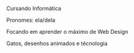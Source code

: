 
<div>
<img height="300em" scr="https://i.pinimg.com/originals/a5/bc/20/a5bc2096f5769b684761bf7a937d9651.jpg/">
<p>Cursando Informática </p>
<p>Pronomes: ela/dela </p>
<p>Focando em aprender o máximo de Web Design</p>
<p>Gatos, desenhos animados e técnologia</p>
</div>
<!--
**biancadalbianco/biancadalbianco** is a ✨ _special_ ✨ repository because its `README.md` (this file) appears on your GitHub profile.

Here are some ideas to get you started:

- 🔭 I’m currently working on ...
- 🌱 I’m currently learning ...
- 👯 I’m looking to collaborate on ...
- 🤔 I’m looking for help with ...
- 💬 Ask me about ...
- 📫 How to reach me: ...
- 😄 Pronouns: ...
- ⚡ Fun fact: ...
-->

